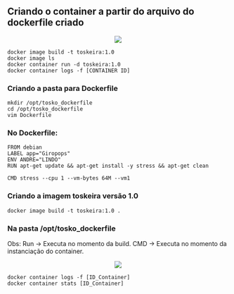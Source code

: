 ## Criando o container a partir do arquivo do dockerfile criado

<p align="center"><img src="https://user-images.githubusercontent.com/30474126/137650184-639badec-bd72-4929-8dd2-80573389bb6d.png" /></p>

    docker image build -t toskeira:1.0     
    docker image ls      
    docker container run -d toskeira:1.0      
    docker container logs -f [CONTAINER ID]      

### Criando a pasta para Dockerfile   

    mkdir /opt/tosko_dockerfile    
    cd /opt/tosko_dockerfile    
    vim Dockerfile    

### No Dockerfile:    
 
    FROM debian     
    LABEL app="Giropops"    
    ENV ANDRE="LINDO"    
    RUN apt-get update && apt-get install -y stress && apt-get clean     

    CMD stress --cpu 1 --vm-bytes 64M --vm1    

### Criando a imagem toskeira versão 1.0   

    docker image build -t toskeira:1.0 .

### Na pasta /opt/tosko_dockerfile    

Obs: Run → Executa no momento da build. CMD → Executa no momento da instanciação do container.

<p align="center"><img src="https://user-images.githubusercontent.com/30474126/137652637-1a71e33a-3f52-40ce-9dad-8141ace87d80.png" /></p>

    docker container logs -f [ID_Container]   
    docker container stats [ID_Container]   